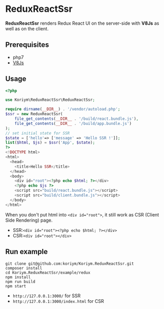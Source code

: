# ReduxReactSsr

**ReduxReactSsr** renders Redux React UI on the server-side with **V8Js** as well as on the client.

## Prerequisites

 * php7
 * [V8Js](http://php.net/v8js)

## Usage

```php
<?php

use Koriym\ReduxReactSsr\ReduxReactSsr;

require dirname(__DIR__) . '/vendor/autoload.php';
$ssr = new ReduxReactSsr(
    file_get_contents(__DIR__ . '/build/react.bundle.js'),
    file_get_contents(__DIR__ . '/build/app.bundle.js')
);
// set initial state for SSR
$state = ['hello'=> ['message' => 'Hello SSR !']];
list($html, $js) = $ssr('App', $state);
?>
<!DOCTYPE html>
<html>
  <head>
    <title>Hello SSR</title>
  </head>
  <body>
    <div id="root"><?php echo $html; ?></div>
    <?php echo $js ?>
    <script src="build/react.bundle.js"></script>
    <script src="build/client.bundle.js"></script>
  </body>
</html>
```

When you don't put html into `<div id="root">`, it still work as CSR (Client Side Rendering) page.

* SSR:`<div id="root"><?php echo $html; ?></div>`
* CSR:`<div id="root"></div>`

## Run example

```
git clone git@github.com:koriym/Koriym.ReduxReactSsr.git
composer install
cd Koriym.ReduxReactSsr/example/redux
npm install
npm run build
npm start
```

 * `http://127.0.0.1:3000/` for SSR
 * `http://127.0.0.1:3000/index.html` for CSR
